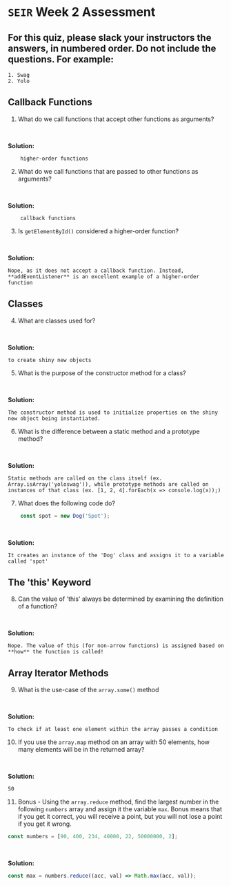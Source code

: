 # `SEIR` Week 2 Assessment
## For this quiz, please slack your instructors the answers, in numbered order. Do not include the questions. For example:
    1. Swag
    2. Yolo


## Callback Functions
1. What do we call functions that accept other functions as arguments?

<br>

**Solution:**
```
    higher-order functions
```

2. What do we call functions that are passed to other functions as arguments?

<br>

**Solution:**
```
    callback functions
```

3. Is `getElementById()` considered a higher-order function?

<br>

**Solution:**
```
Nope, as it does not accept a callback function. Instead, **addEventListener** is an excellent example of a higher-order function
```


## Classes
4. What are classes used for?
<br>

**Solution:**
``` 
to create shiny new objects 
```

5. What is the purpose of the constructor method for a class?
<br>

**Solution:** 
``` 
The constructor method is used to initialize properties on the shiny new object being instantiated.
```

6. What is the difference between a static method and a prototype method?

<br>

**Solution:**
```
Static methods are called on the class itself (ex. Array.isArray('yoloswag')), while prototype methods are called on instances of that class (ex. [1, 2, 4].forEach(x => console.log(x));)
```

7. What does the following code do?
```js
    const spot = new Dog('Spot');
```
<br>

**Solution:**
```
It creates an instance of the 'Dog' class and assigns it to a variable called 'spot'
```

## The 'this' Keyword

8. Can the value of 'this' always be determined by examining the definition of a function?

<br>

**Solution:**
```
Nope. The value of this (for non-arrow functions) is assigned based on **how** the function is called!
```

## Array Iterator Methods

9. What is the use-case of the `array.some()` method

<br>

**Solution:**
```
To check if at least one element within the array passes a condition
```

10. If you use the `array.map` method on an array with 50 elements, how many elements will be in the returned array?

<br>

**Solution:**
```
50
```

11. Bonus - Using the `array.reduce` method, find the largest number in the following `numbers` array and assign it the variable `max`. Bonus means that if you get it correct, you will receive a point, but you will not lose a point if you get it wrong.

```js
const numbers = [90, 400, 234, 40000, 22, 50000000, 2];
```

<br>

**Solution:**
```js
const max = numbers.reduce((acc, val) => Math.max(acc, val));
```
